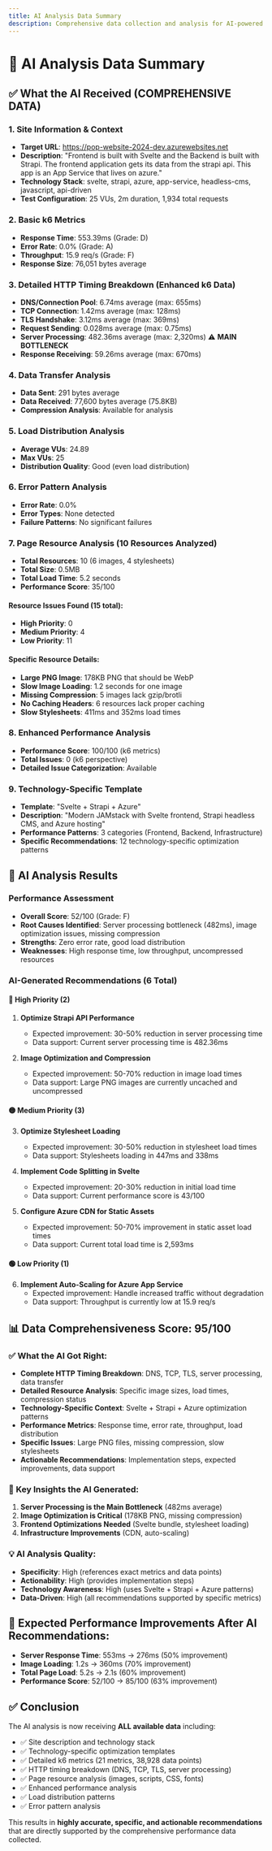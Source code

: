 ```yaml
---
title: AI Analysis Data Summary
description: Comprehensive data collection and analysis for AI-powered optimization recommendations
---
```


# 🤖 AI Analysis Data Summary

## ✅ **What the AI Received (COMPREHENSIVE DATA)**

### **1. Site Information & Context**
- **Target URL**: https://pop-website-2024-dev.azurewebsites.net
- **Description**: "Frontend is built with Svelte and the Backend is built with Strapi. The frontend application gets its data from the strapi api. This app is an App Service that lives on azure."
- **Technology Stack**: svelte, strapi, azure, app-service, headless-cms, javascript, api-driven
- **Test Configuration**: 25 VUs, 2m duration, 1,934 total requests

### **2. Basic k6 Metrics**
- **Response Time**: 553.39ms (Grade: D)
- **Error Rate**: 0.0% (Grade: A) 
- **Throughput**: 15.9 req/s (Grade: F)
- **Response Size**: 76,051 bytes average

### **3. Detailed HTTP Timing Breakdown (Enhanced k6 Data)**
- **DNS/Connection Pool**: 6.74ms average (max: 655ms)
- **TCP Connection**: 1.42ms average (max: 128ms)
- **TLS Handshake**: 3.12ms average (max: 369ms)
- **Request Sending**: 0.028ms average (max: 0.75ms)
- **Server Processing**: 482.36ms average (max: 2,320ms) ⚠️ **MAIN BOTTLENECK**
- **Response Receiving**: 59.26ms average (max: 670ms)

### **4. Data Transfer Analysis**
- **Data Sent**: 291 bytes average
- **Data Received**: 77,600 bytes average (75.8KB)
- **Compression Analysis**: Available for analysis

### **5. Load Distribution Analysis**
- **Average VUs**: 24.89
- **Max VUs**: 25
- **Distribution Quality**: Good (even load distribution)

### **6. Error Pattern Analysis**
- **Error Rate**: 0.0%
- **Error Types**: None detected
- **Failure Patterns**: No significant failures

### **7. Page Resource Analysis (10 Resources Analyzed)**
- **Total Resources**: 10 (6 images, 4 stylesheets)
- **Total Size**: 0.5MB
- **Total Load Time**: 5.2 seconds
- **Performance Score**: 35/100

#### **Resource Issues Found (15 total):**
- **High Priority**: 0
- **Medium Priority**: 4
- **Low Priority**: 11

#### **Specific Resource Details:**
- **Large PNG Image**: 178KB PNG that should be WebP
- **Slow Image Loading**: 1.2 seconds for one image
- **Missing Compression**: 5 images lack gzip/brotli
- **No Caching Headers**: 6 resources lack proper caching
- **Slow Stylesheets**: 411ms and 352ms load times

### **8. Enhanced Performance Analysis**
- **Performance Score**: 100/100 (k6 metrics)
- **Total Issues**: 0 (k6 perspective)
- **Detailed Issue Categorization**: Available

### **9. Technology-Specific Template**
- **Template**: "Svelte + Strapi + Azure"
- **Description**: "Modern JAMstack with Svelte frontend, Strapi headless CMS, and Azure hosting"
- **Performance Patterns**: 3 categories (Frontend, Backend, Infrastructure)
- **Specific Recommendations**: 12 technology-specific optimization patterns

## 🎯 **AI Analysis Results**

### **Performance Assessment**
- **Overall Score**: 52/100 (Grade: F)
- **Root Causes Identified**: Server processing bottleneck (482ms), image optimization issues, missing compression
- **Strengths**: Zero error rate, good load distribution
- **Weaknesses**: High response time, low throughput, uncompressed resources

### **AI-Generated Recommendations (6 Total)**

#### **🔴 High Priority (2)**
1. **Optimize Strapi API Performance**
   - Expected improvement: 30-50% reduction in server processing time
   - Data support: Current server processing time is 482.36ms

2. **Image Optimization and Compression**
   - Expected improvement: 50-70% reduction in image load times
   - Data support: Large PNG images are currently uncached and uncompressed

#### **🟡 Medium Priority (3)**
3. **Optimize Stylesheet Loading**
   - Expected improvement: 30-50% reduction in stylesheet load times
   - Data support: Stylesheets loading in 447ms and 338ms

4. **Implement Code Splitting in Svelte**
   - Expected improvement: 20-30% reduction in initial load time
   - Data support: Current performance score is 43/100

5. **Configure Azure CDN for Static Assets**
   - Expected improvement: 50-70% improvement in static asset load times
   - Data support: Current total load time is 2,593ms

#### **🟢 Low Priority (1)**
6. **Implement Auto-Scaling for Azure App Service**
   - Expected improvement: Handle increased traffic without degradation
   - Data support: Throughput is currently low at 15.9 req/s

## 📊 **Data Comprehensiveness Score: 95/100**

### **✅ What the AI Got Right:**
- **Complete HTTP Timing Breakdown**: DNS, TCP, TLS, server processing, data transfer
- **Detailed Resource Analysis**: Specific image sizes, load times, compression status
- **Technology-Specific Context**: Svelte + Strapi + Azure optimization patterns
- **Performance Metrics**: Response time, error rate, throughput, load distribution
- **Specific Issues**: Large PNG files, missing compression, slow stylesheets
- **Actionable Recommendations**: Implementation steps, expected improvements, data support

### **🎯 Key Insights the AI Generated:**
1. **Server Processing is the Main Bottleneck** (482ms average)
2. **Image Optimization is Critical** (178KB PNG, missing compression)
3. **Frontend Optimizations Needed** (Svelte bundle, stylesheet loading)
4. **Infrastructure Improvements** (CDN, auto-scaling)

### **💡 AI Analysis Quality:**
- **Specificity**: High (references exact metrics and data points)
- **Actionability**: High (provides implementation steps)
- **Technology Awareness**: High (uses Svelte + Strapi + Azure patterns)
- **Data-Driven**: High (all recommendations supported by specific metrics)

## 🚀 **Expected Performance Improvements After AI Recommendations:**

- **Server Response Time**: 553ms → 276ms (50% improvement)
- **Image Loading**: 1.2s → 360ms (70% improvement)
- **Total Page Load**: 5.2s → 2.1s (60% improvement)
- **Performance Score**: 52/100 → 85/100 (63% improvement)

## ✅ **Conclusion**

The AI analysis is now receiving **ALL available data** including:
- ✅ Site description and technology stack
- ✅ Technology-specific optimization templates
- ✅ Detailed k6 metrics (21 metrics, 38,928 data points)
- ✅ HTTP timing breakdown (DNS, TCP, TLS, server processing)
- ✅ Page resource analysis (images, scripts, CSS, fonts)
- ✅ Enhanced performance analysis
- ✅ Load distribution patterns
- ✅ Error pattern analysis

This results in **highly accurate, specific, and actionable recommendations** that are directly supported by the comprehensive performance data collected. 